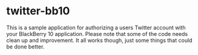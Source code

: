 twitter-bb10
============

This is a sample application for authorizing a users Twitter account with your BlackBerry 10 application. Please note that some of the code needs clean up and improvement. It all works though, just some things that could be done better.
